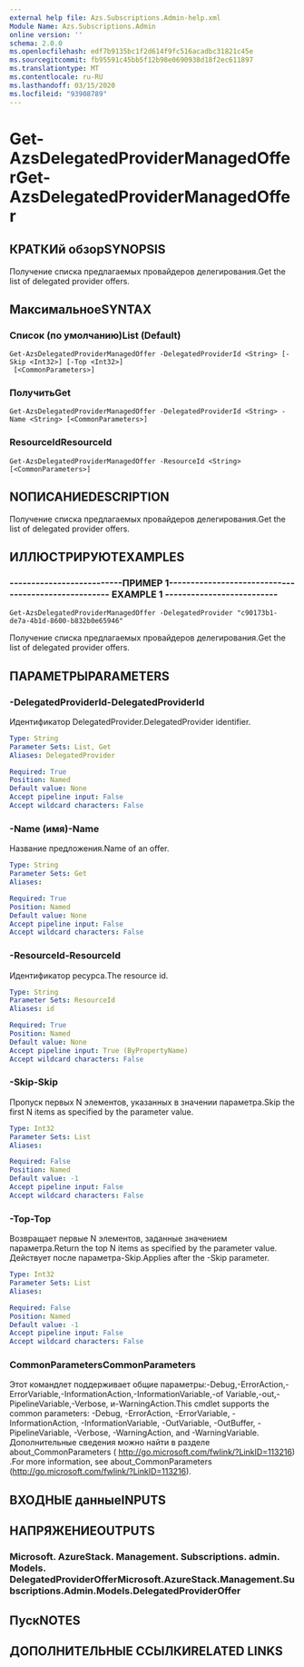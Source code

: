```yaml
---
external help file: Azs.Subscriptions.Admin-help.xml
Module Name: Azs.Subscriptions.Admin
online version: ''
schema: 2.0.0
ms.openlocfilehash: edf7b9135bc1f2d614f9fc516acadbc31821c45e
ms.sourcegitcommit: fb95591c45bb5f12b98e0690938d18f2ec611897
ms.translationtype: MT
ms.contentlocale: ru-RU
ms.lasthandoff: 03/15/2020
ms.locfileid: "93908789"
---
```

# <span data-ttu-id="38444-101">Get-AzsDelegatedProviderManagedOffer</span><span class="sxs-lookup"><span data-stu-id="38444-101">Get-AzsDelegatedProviderManagedOffer</span></span>

## <span data-ttu-id="38444-102">КРАТКИй обзор</span><span class="sxs-lookup"><span data-stu-id="38444-102">SYNOPSIS</span></span>
<span data-ttu-id="38444-103">Получение списка предлагаемых провайдеров делегирования.</span><span class="sxs-lookup"><span data-stu-id="38444-103">Get the list of delegated provider offers.</span></span>

## <span data-ttu-id="38444-104">Максимальное</span><span class="sxs-lookup"><span data-stu-id="38444-104">SYNTAX</span></span>

### <span data-ttu-id="38444-105">Список (по умолчанию)</span><span class="sxs-lookup"><span data-stu-id="38444-105">List (Default)</span></span>
```
Get-AzsDelegatedProviderManagedOffer -DelegatedProviderId <String> [-Skip <Int32>] [-Top <Int32>]
 [<CommonParameters>]
```

### <span data-ttu-id="38444-106">Получить</span><span class="sxs-lookup"><span data-stu-id="38444-106">Get</span></span>
```
Get-AzsDelegatedProviderManagedOffer -DelegatedProviderId <String> -Name <String> [<CommonParameters>]
```

### <span data-ttu-id="38444-107">ResourceId</span><span class="sxs-lookup"><span data-stu-id="38444-107">ResourceId</span></span>
```
Get-AzsDelegatedProviderManagedOffer -ResourceId <String> [<CommonParameters>]
```

## <span data-ttu-id="38444-108">NОПИСАНИЕ</span><span class="sxs-lookup"><span data-stu-id="38444-108">DESCRIPTION</span></span>
<span data-ttu-id="38444-109">Получение списка предлагаемых провайдеров делегирования.</span><span class="sxs-lookup"><span data-stu-id="38444-109">Get the list of delegated provider offers.</span></span>

## <span data-ttu-id="38444-110">ИЛЛЮСТРИРУЮТ</span><span class="sxs-lookup"><span data-stu-id="38444-110">EXAMPLES</span></span>

### <span data-ttu-id="38444-111">--------------------------ПРИМЕР 1--------------------------</span><span class="sxs-lookup"><span data-stu-id="38444-111">-------------------------- EXAMPLE 1 --------------------------</span></span>
```
Get-AzsDelegatedProviderManagedOffer -DelegatedProvider "c90173b1-de7a-4b1d-8600-b832b0e65946"
```

<span data-ttu-id="38444-112">Получение списка предлагаемых провайдеров делегирования.</span><span class="sxs-lookup"><span data-stu-id="38444-112">Get the list of delegated provider offers.</span></span>

## <span data-ttu-id="38444-113">ПАРАМЕТРЫ</span><span class="sxs-lookup"><span data-stu-id="38444-113">PARAMETERS</span></span>

### <span data-ttu-id="38444-114">-DelegatedProviderId</span><span class="sxs-lookup"><span data-stu-id="38444-114">-DelegatedProviderId</span></span>
<span data-ttu-id="38444-115">Идентификатор DelegatedProvider.</span><span class="sxs-lookup"><span data-stu-id="38444-115">DelegatedProvider identifier.</span></span>

```yaml
Type: String
Parameter Sets: List, Get
Aliases: DelegatedProvider

Required: True
Position: Named
Default value: None
Accept pipeline input: False
Accept wildcard characters: False
```

### <span data-ttu-id="38444-116">-Name (имя)</span><span class="sxs-lookup"><span data-stu-id="38444-116">-Name</span></span>
<span data-ttu-id="38444-117">Название предложения.</span><span class="sxs-lookup"><span data-stu-id="38444-117">Name of an offer.</span></span>

```yaml
Type: String
Parameter Sets: Get
Aliases: 

Required: True
Position: Named
Default value: None
Accept pipeline input: False
Accept wildcard characters: False
```

### <span data-ttu-id="38444-118">-ResourceId</span><span class="sxs-lookup"><span data-stu-id="38444-118">-ResourceId</span></span>
<span data-ttu-id="38444-119">Идентификатор ресурса.</span><span class="sxs-lookup"><span data-stu-id="38444-119">The resource id.</span></span>

```yaml
Type: String
Parameter Sets: ResourceId
Aliases: id

Required: True
Position: Named
Default value: None
Accept pipeline input: True (ByPropertyName)
Accept wildcard characters: False
```

### <span data-ttu-id="38444-120">-Skip</span><span class="sxs-lookup"><span data-stu-id="38444-120">-Skip</span></span>
<span data-ttu-id="38444-121">Пропуск первых N элементов, указанных в значении параметра.</span><span class="sxs-lookup"><span data-stu-id="38444-121">Skip the first N items as specified by the parameter value.</span></span>

```yaml
Type: Int32
Parameter Sets: List
Aliases: 

Required: False
Position: Named
Default value: -1
Accept pipeline input: False
Accept wildcard characters: False
```

### <span data-ttu-id="38444-122">-Top</span><span class="sxs-lookup"><span data-stu-id="38444-122">-Top</span></span>
<span data-ttu-id="38444-123">Возвращает первые N элементов, заданные значением параметра.</span><span class="sxs-lookup"><span data-stu-id="38444-123">Return the top N items as specified by the parameter value.</span></span>
<span data-ttu-id="38444-124">Действует после параметра-Skip.</span><span class="sxs-lookup"><span data-stu-id="38444-124">Applies after the -Skip parameter.</span></span>

```yaml
Type: Int32
Parameter Sets: List
Aliases: 

Required: False
Position: Named
Default value: -1
Accept pipeline input: False
Accept wildcard characters: False
```

### <span data-ttu-id="38444-125">CommonParameters</span><span class="sxs-lookup"><span data-stu-id="38444-125">CommonParameters</span></span>
<span data-ttu-id="38444-126">Этот командлет поддерживает общие параметры:-Debug,-ErrorAction,-ErrorVariable,-InformationAction,-InformationVariable,-of Variable,-out,-PipelineVariable,-Verbose, и-WarningAction.</span><span class="sxs-lookup"><span data-stu-id="38444-126">This cmdlet supports the common parameters: -Debug, -ErrorAction, -ErrorVariable, -InformationAction, -InformationVariable, -OutVariable, -OutBuffer, -PipelineVariable, -Verbose, -WarningAction, and -WarningVariable.</span></span> <span data-ttu-id="38444-127">Дополнительные сведения можно найти в разделе about_CommonParameters ( http://go.microsoft.com/fwlink/?LinkID=113216) .</span><span class="sxs-lookup"><span data-stu-id="38444-127">For more information, see about_CommonParameters (http://go.microsoft.com/fwlink/?LinkID=113216).</span></span>

## <span data-ttu-id="38444-128">ВХОДНЫЕ данные</span><span class="sxs-lookup"><span data-stu-id="38444-128">INPUTS</span></span>

## <span data-ttu-id="38444-129">НАПРЯЖЕНИЕ</span><span class="sxs-lookup"><span data-stu-id="38444-129">OUTPUTS</span></span>

### <span data-ttu-id="38444-130">Microsoft. AzureStack. Management. Subscriptions. admin. Models. DelegatedProviderOffer</span><span class="sxs-lookup"><span data-stu-id="38444-130">Microsoft.AzureStack.Management.Subscriptions.Admin.Models.DelegatedProviderOffer</span></span>

## <span data-ttu-id="38444-131">Пуск</span><span class="sxs-lookup"><span data-stu-id="38444-131">NOTES</span></span>

## <span data-ttu-id="38444-132">ДОПОЛНИТЕЛЬНЫЕ ССЫЛКИ</span><span class="sxs-lookup"><span data-stu-id="38444-132">RELATED LINKS</span></span>

